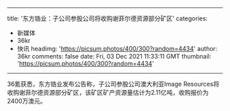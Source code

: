 
---
title: '东方锆业：子公司参股公司将收购谢菲尔德资源部分矿区'
categories: 
 - 新媒体
 - 36kr
 - 快讯
headimg: 'https://picsum.photos/400/300?random=4434'
author: 36kr
comments: false
date: Fri, 03 Dec 2021 11:33:11 GMT
thumbnail: 'https://picsum.photos/400/300?random=4434'
---

<div>   
36氪获悉，东方锆业发布公告称，子公司参股公司澳大利亚Image Resources将收购谢菲尔德资源部分矿区，该矿区矿产资源量估计为2.11亿吨，收购报价为2400万澳元。  
</div>
            